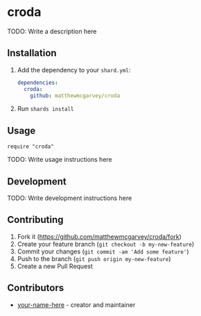 # croda

TODO: Write a description here

## Installation

1. Add the dependency to your `shard.yml`:

   ```yaml
   dependencies:
     croda:
       github: matthewmcgarvey/croda
   ```

2. Run `shards install`

## Usage

```crystal
require "croda"
```

TODO: Write usage instructions here

## Development

TODO: Write development instructions here

## Contributing

1. Fork it (<https://github.com/matthewmcgarvey/croda/fork>)
2. Create your feature branch (`git checkout -b my-new-feature`)
3. Commit your changes (`git commit -am 'Add some feature'`)
4. Push to the branch (`git push origin my-new-feature`)
5. Create a new Pull Request

## Contributors

- [your-name-here](https://github.com/matthewmcgarvey) - creator and maintainer
